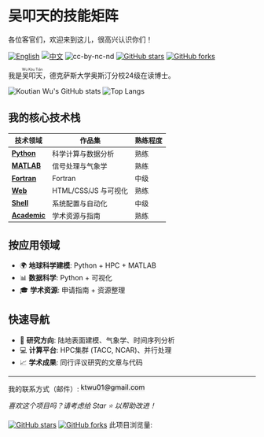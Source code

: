 # 吴叩天的技能矩阵

各位客官们，欢迎来到这儿，很高兴认识你们！

[![English](https://img.shields.io/badge/lang-English-blue.svg)](README.md)
[![中文](https://img.shields.io/badge/lang-中文-brown.svg)](README.CN.md)
![cc-by-nc-nd](https://img.shields.io/badge/License-CC%20BY--NC--ND%204.0-lightgrey.svg)
[![GitHub stars](https://img.shields.io/github/stars/ktwu01/ktwu01)](https://github.com/ktwu01/ktwu01)
[![GitHub forks](https://img.shields.io/github/forks/ktwu01/ktwu01)](https://github.com/ktwu01/ktwu01/fork)


我是<ruby>吴叩天<rp>(</rp><rt>Wú Kòu Tiān</rt><rp>)</ruby>，德克萨斯大学奥斯汀分校24级在读博士。


<!-- use https://gh-stats-gen.vercel.app/ to create one dashboard -->
![Koutian Wu's GitHub stats](https://github-readme-stats.vercel.app/api?username=ktwu01\&rank_icon=github) ![Top Langs](https://github-readme-stats.vercel.app/api/top-langs/?username=ktwu01&layout=compact&hide_progress=true&langs_count=10)
<!-- Top Langs: langs_count no more than 14, or langs_count displayed can be less than 10) -->

<!-- 
I am …

- 🎓 Proud Longhorn from **UT Austin** '23 🤘
- 👨‍💻 Former Front-end Engineer Intern **@ [SHEIN](https://github.com/sheinsight)**
- 👨‍💻 Former Front-end Developer **@ [Hokdo](https://github.com/hokdo)**

-->


## 我的核心技术栈

| 技术领域 | 作品集 | 熟练程度 |
|---------|--------|---|
| **[Python](./python/)** | 科学计算与数据分析 | 熟练 |
| **[MATLAB](./matlab/)** | 信号处理与气象学 | 熟练 |
| **[Fortran](./fortran/)** | Fortran | 中级 |
| **[Web](./web/)** | HTML/CSS/JS 与可视化 | 熟练 |
| **[Shell](./shell/)** | 系统配置与自动化 | 中级 |
| **[Academic](./academic-guide/)** | 学术资源与指南 | 熟练 |

## 按应用领域

- 🌍 **地球科学建模**: Python + HPC + MATLAB
- 📊 **数据科学**: Python + 可视化
- 🎓 **学术资源**: 申请指南 + 资源整理

## 快速导航

- 🔬 **研究方向**: 陆地表面建模、气象学、时间序列分析
- 💻 **计算平台**: HPC集群 (TACC, NCAR)、并行处理
- 📈 **学术成果**: 同行评议研究的文章与代码

---

我的联系方式（邮件）: <img src=".assets/email.png" alt="email" width="130" height="15">

<i>喜欢这个项目吗？请考虑给 Star ⭐️ 以帮助改进！</i>

[![GitHub stars](https://img.shields.io/github/stars/ktwu01/ktwu01)](https://github.com/ktwu01/ktwu01)
[![GitHub forks](https://img.shields.io/github/forks/ktwu01/ktwu01)](https://github.com/ktwu01/ktwu01/fork) 此项目浏览量: <img src="https://profile-counter.glitch.me/ktwu01/count.svg?" width="130" height="15">
